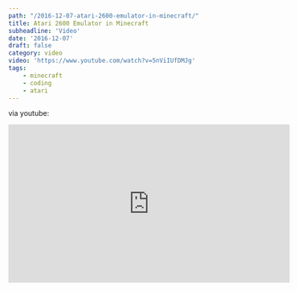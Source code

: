 ```yaml
---
path: "/2016-12-07-atari-2600-emulator-in-minecraft/"
title: Atari 2600 Emulator in Minecraft
subheadline: 'Video'
date: '2016-12-07'
draft: false
category: video
video: 'https://www.youtube.com/watch?v=5nViIUfDMJg'
tags: 
    - minecraft
    - coding
    - atari
---
```


via youtube:

<iframe width="560" height="315" src="https://www.youtube.com/embed/5nViIUfDMJg" frameborder="0" allowfullscreen></iframe>